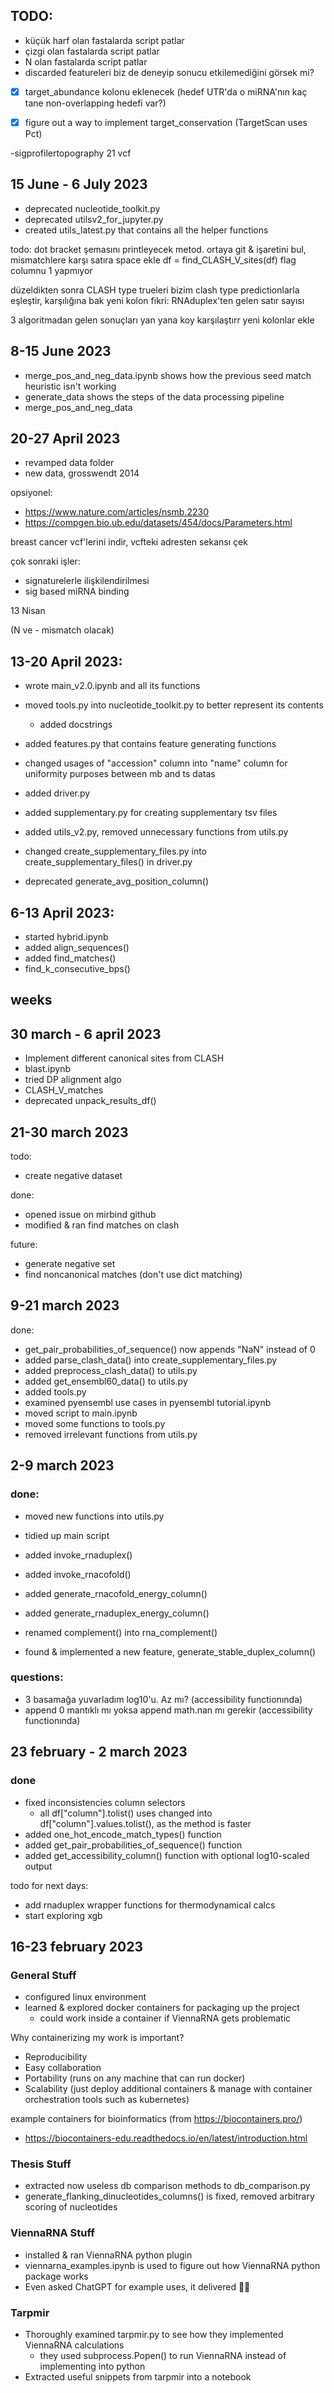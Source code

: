 ## TODO:

- küçük harf olan fastalarda script patlar
- çizgi olan fastalarda script patlar
- N olan fastalarda script patlar
- discarded featureleri biz de deneyip sonucu etkilemediğini görsek mi?


- [x] target_abundance kolonu eklenecek (hedef UTR'da o miRNA'nın kaç tane non-overlapping hedefi var?)
- [x] figure out a way to implement target_conservation (TargetScan uses Pct)


-sigprofilertopography 21 vcf



## 15 June - 6 July 2023

- deprecated nucleotide_toolkit.py
- deprecated utilsv2_for_jupyter.py 
- created utils_latest.py that contains all the helper functions


todo:
 dot bracket şemasını printleyecek metod. ortaya git & işaretini bul, mismatchlere karşı satıra space ekle
     df = find_CLASH_V_sites(df) flag columnu 1 yapmıyor

düzeldikten sonra CLASH type trueleri bizim clash type predictionlarla eşleştir, karşılığına bak
yeni kolon fikri: RNAduplex'ten gelen satır sayısı


3 algoritmadan gelen sonuçları yan yana koy karşılaştırr
yeni kolonlar ekle

 
## 8-15 June 2023

- merge_pos_and_neg_data.ipynb shows how the previous seed match heuristic isn't working
- generate_data shows the steps of the data processing pipeline
- merge_pos_and_neg_data


## 20-27 April 2023

- revamped data folder
- new data, grosswendt 2014


opsiyonel:

- https://www.nature.com/articles/nsmb.2230 
- https://compgen.bio.ub.edu/datasets/454/docs/Parameters.html


breast cancer vcf'lerini indir, vcfteki adresten sekansı çek

çok sonraki işler:
- signaturelerle ilişkilendirilmesi
- sig based miRNA binding


13 Nisan

(N ve - mismatch olacak)


## 13-20 April 2023:

- wrote main_v2.0.ipynb and all its functions

- moved tools.py into nucleotide_toolkit.py to better represent its contents
  - added docstrings 

- added features.py that contains feature generating functions

- changed usages of "accession" column into "name" column for uniformity purposes between mb and ts datas

- added driver.py
- added supplementary.py for creating supplementary tsv files
- added utils_v2.py, removed unnecessary functions from utils.py

- changed create_supplementary_files.py into create_supplementary_files() in driver.py 
- deprecated generate_avg_position_column()


## 6-13 April 2023:

  - started hybrid.ipynb
  - added align_sequences()
  - added find_matches()
  - find_k_consecutive_bps()







## weeks

## 30 march - 6 april 2023

- Implement different canonical sites from CLASH
- blast.ipynb
- tried DP alignment algo
- CLASH_V_matches
- deprecated unpack_results_df()


## 21-30 march 2023

todo:

- create negative dataset

done:

- opened issue on mirbind github
- modified & ran find matches on clash

future:

- generate negative set
- find noncanonical matches (don't use dict matching)


## 9-21 march 2023

done:

- get_pair_probabilities_of_sequence() now appends "NaN" instead of 0
- added parse_clash_data() into create_supplementary_files.py
- added preprocess_clash_data() to utils.py
- added get_ensembl60_data() to utils.py
- added tools.py
- examined pyensembl use cases in pyensembl tutorial.ipynb 
- moved script to main.ipynb
- moved some functions to tools.py
- removed irrelevant functions from utils.py

## 2-9 march 2023

### done:

- moved new functions into utils.py
- tidied up main script

- added invoke_rnaduplex()
- added invoke_rnacofold()

- added generate_rnacofold_energy_column()
- added generate_rnaduplex_energy_column()

- renamed complement() into rna_complement()

- found & implemented a new feature, generate_stable_duplex_column()

### questions:

- 3 basamağa yuvarladım log10'u. Az mı? (accessibility functionında)
- append 0 mantıklı mı yoksa append math.nan mı gerekir (accessibility functionında)




## 23 february - 2 march 2023

### done

- fixed inconsistencies column selectors
  - all df["column"].tolist() uses changed into df["column"].values.tolist(), as the method is faster
- added one_hot_encode_match_types() function
- added get_pair_probabilities_of_sequence() function
- added get_accessibility_column() function with optional log10-scaled output

todo for next days:

- add rnaduplex wrapper functions for thermodynamical calcs
- start exploring xgb

## 16-23 february 2023

### General Stuff

- configured linux environment
- learned & explored docker containers for packaging up the project
  - could work inside a container if ViennaRNA gets problematic

Why containerizing my work is important?

- Reproducibility
- Easy collaboration
- Portability (runs on any machine that can run docker)
- Scalability (just deploy additional containers & manage with container orchestration tools such as kubernetes)

example containers for bioinformatics (from <https://biocontainers.pro/>)

- <https://biocontainers-edu.readthedocs.io/en/latest/introduction.html>

### Thesis Stuff

- extracted now useless db comparison methods to db_comparison.py
- generate_flanking_dinucleotides_columns() is fixed, removed arbitrary scoring of nucleotides

### ViennaRNA Stuff

- installed & ran ViennaRNA python plugin
- viennarna_examples.ipynb is used to figure out how ViennaRNA python package works
- Even asked ChatGPT for example uses, it delivered 👍🏻

### Tarpmir

- Thoroughly examined tarpmir.py to see how they implemented ViennaRNA calculations
  - they used subprocess.Popen() to run ViennaRNA instead of implementing into python
- Extracted useful snippets from tarpmir into a notebook
